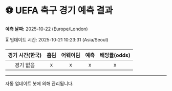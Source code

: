 # ⚽️ UEFA 축구 경기 예측 결과

**예측 날짜:** 2025-10-22 (Europe/London)

⏳ 업데이트 시간: 2025-10-21 10:23:31 (Asia/Seoul)

| 경기 시간(한국) | 홈팀 | 어웨이팀 | 예측 | 배당률(odds) |
|:-------------:|:-----:|:-------:|:-----:|:------------:|
| 경기 없음 | x | x | x | x |

---
자동 업데이트 봇에 의해 관리됩니다.
